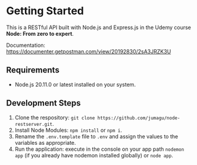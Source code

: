 # Getting Started
This is a RESTful API built with Node.js and Express.js in the Udemy course **Node: From zero to expert**.

Documentation: https://documenter.getpostman.com/view/20192830/2sA3JRZK3U

## Requirements
- Node.js 20.11.0 or latest installed on your system.

## Development Steps
1. Clone the respository: `git clone https://github.com/jumagu/node-restserver.git`.
2. Install Node Modules: `npm install` or `npm i`.
3. Rename the `.env.template` file to `.env` and assign the values to the variables as appropriate.
4. Run the application: execute in the console on your app path `nodemon app` (if you already have nodemon installed globally) or `node app`.